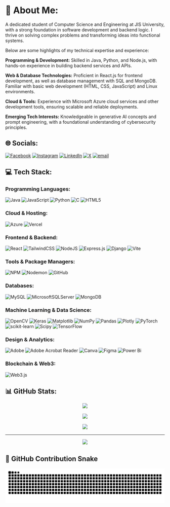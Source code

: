 # 💫 About Me:

A dedicated student of Computer Science and Engineering at JIS University, with a strong foundation in software development and backend logic. I thrive on solving complex problems and transforming ideas into functional systems. 

Below are some highlights of my technical expertise and experience:

**Programming & Development:** Skilled in Java, Python, and Node.js, with hands-on experience in building backend services and APIs.

**Web & Database Technologies:** Proficient in React.js for frontend development, as well as database management with SQL and MongoDB. Familiar with basic web development (HTML, CSS, JavaScript) and Linux environments.

**Cloud & Tools:** Experience with Microsoft Azure cloud services and other development tools, ensuring scalable and reliable deployments.

**Emerging Tech Interests:** Knowledgeable in generative AI concepts and prompt engineering, with a foundational understanding of cybersecurity principles.

## 🌐 Socials:
[![Facebook](https://img.shields.io/badge/Facebook-%231877F2.svg?logo=Facebook&logoColor=white)](https://facebook.com/abirchakraborty999) [![Instagram](https://img.shields.io/badge/Instagram-%23E4405F.svg?logo=Instagram&logoColor=white)](https://instagram.com/abirchakraborty999) [![LinkedIn](https://img.shields.io/badge/LinkedIn-%230077B5.svg?logo=linkedin&logoColor=white)](https://linkedin.com/in/abirchakraborty1703) [![X](https://img.shields.io/badge/X-black.svg?logo=X&logoColor=white)](https://x.com/abir2003_abir) [![email](https://img.shields.io/badge/Email-D14836?logo=gmail&logoColor=white)](mailto:abirchakraborty1703@gmail.com)

## 💻 Tech Stack:

### Programming Languages:
![Java](https://img.shields.io/badge/java-%23ED8B00.svg?style=flat&logo=openjdk&logoColor=white) ![JavaScript](https://img.shields.io/badge/javascript-%23323330.svg?style=flat&logo=javascript&logoColor=%23F7DF1E) ![Python](https://img.shields.io/badge/python-3670A0?style=flat&logo=python&logoColor=ffdd54) ![C](https://img.shields.io/badge/c-%2300599C.svg?style=flat&logo=c&logoColor=white) ![HTML5](https://img.shields.io/badge/html5-%23E34F26.svg?style=flat&logo=html5&logoColor=white)

### Cloud & Hosting:
![Azure](https://img.shields.io/badge/azure-%230072C6.svg?style=flat&logo=microsoftazure&logoColor=white) ![Vercel](https://img.shields.io/badge/vercel-%23000000.svg?style=flat&logo=vercel&logoColor=white)

### Frontend & Backend:
![React](https://img.shields.io/badge/react-%2320232a.svg?style=flat&logo=react&logoColor=%2361DAFB) ![TailwindCSS](https://img.shields.io/badge/tailwindcss-%2338B2AC.svg?style=flat&logo=tailwind-css&logoColor=white) ![NodeJS](https://img.shields.io/badge/node.js-6DA55F?style=flat&logo=node.js&logoColor=white) ![Express.js](https://img.shields.io/badge/express.js-%23404d59.svg?style=flat&logo=express&logoColor=%2361DAFB) ![Django](https://img.shields.io/badge/django-%23092E20.svg?style=flat&logo=django&logoColor=white) ![Vite](https://img.shields.io/badge/vite-%23646CFF.svg?style=flat&logo=vite&logoColor=white)

### Tools & Package Managers:
![NPM](https://img.shields.io/badge/NPM-%23CB3837.svg?style=flat&logo=npm&logoColor=white) ![Nodemon](https://img.shields.io/badge/NODEMON-%23323330.svg?style=flat&logo=nodemon&logoColor=%BBDEAD) ![GitHub](https://img.shields.io/badge/github-%23121011.svg?style=flat&logo=github&logoColor=white)

### Databases:
![MySQL](https://img.shields.io/badge/mysql-4479A1.svg?style=flat&logo=mysql&logoColor=white) ![MicrosoftSQLServer](https://img.shields.io/badge/Microsoft%20SQL%20Server-CC2927?style=flat&logo=microsoft%20sql%20server&logoColor=white) ![MongoDB](https://img.shields.io/badge/MongoDB-%234ea94b.svg?style=flat&logo=mongodb&logoColor=white)

### Machine Learning & Data Science:
![OpenCV](https://img.shields.io/badge/opencv-%23white.svg?style=flat&logo=opencv&logoColor=white) ![Keras](https://img.shields.io/badge/Keras-%23D00000.svg?style=flat&logo=Keras&logoColor=white) ![Matplotlib](https://img.shields.io/badge/Matplotlib-%23ffffff.svg?style=flat&logo=Matplotlib&logoColor=black) ![NumPy](https://img.shields.io/badge/numpy-%23013243.svg?style=flat&logo=numpy&logoColor=white) ![Pandas](https://img.shields.io/badge/pandas-%23150458.svg?style=flat&logo=pandas&logoColor=white) ![Plotly](https://img.shields.io/badge/Plotly-%233F4F75.svg?style=flat&logo=plotly&logoColor=white) ![PyTorch](https://img.shields.io/badge/PyTorch-%23EE4C2C.svg?style=flat&logo=PyTorch&logoColor=white) ![scikit-learn](https://img.shields.io/badge/scikit--learn-%23F7931E.svg?style=flat&logo=scikit-learn&logoColor=white) ![Scipy](https://img.shields.io/badge/SciPy-%230C55A5.svg?style=flat&logo=scipy&logoColor=white) ![TensorFlow](https://img.shields.io/badge/TensorFlow-%23FF6F00.svg?style=flat&logo=TensorFlow&logoColor=white)

### Design & Analytics:
![Adobe](https://img.shields.io/badge/adobe-%23FF0000.svg?style=flat&logo=adobe&logoColor=white) ![Adobe Acrobat Reader](https://img.shields.io/badge/Adobe%20Acrobat%20Reader-EC1C24.svg?style=flat&logo=Adobe%20Acrobat%20Reader&logoColor=white) ![Canva](https://img.shields.io/badge/Canva-%2300C4CC.svg?style=flat&logo=Canva&logoColor=white) ![Figma](https://img.shields.io/badge/figma-%23F24E1E.svg?style=flat&logo=figma&logoColor=white) ![Power Bi](https://img.shields.io/badge/power_bi-F2C811?style=flat&logo=powerbi&logoColor=black)

### Blockchain & Web3:
![Web3.js](https://img.shields.io/badge/web3.js-F16822?style=flat&logo=web3.js&logoColor=white)

## 📊 GitHub Stats:

<div align="center">

![](https://github-readme-stats.vercel.app/api?username=AbirChakraborty1703&theme=github_dark_dimmed&hide_border=false&include_all_commits=true&count_private=false)

![](https://nirzak-streak-stats.vercel.app/?user=AbirChakraborty1703&theme=github_dark_dimmed&hide_border=false)

![](https://github-readme-stats.vercel.app/api/top-langs/?username=AbirChakraborty1703&theme=github_dark_dimmed&hide_border=false&include_all_commits=true&count_private=false&layout=compact)

</div>

---

<div align="center">

[![](https://visitcount.itsvg.in/api?id=AbirChakraborty1703&icon=1&color=1)](https://visitcount.itsvg.in)

</div>

## 🐍 GitHub Contribution Snake

<div align="center">

![Snake animation](https://raw.githubusercontent.com/AbirChakraborty1703/AbirChakraborty1703/output/snake-dark.svg)

</div>

<!-- Proudly created with GPRM ( https://gprm.itsvg.in ) -->
